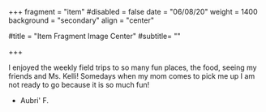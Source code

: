 +++
fragment = "item"
#disabled = false
date = "06/08/20"
weight = 1400
background = "secondary"
align = "center"

#title = "Item Fragment Image Center"
#subtitle= ""

+++

I enjoyed the weekly field trips to so many fun places, the food, seeing my friends and Ms. Kelli! Somedays when my mom comes to pick me up I am not ready to go because it is so much fun!

- Aubri' F.

